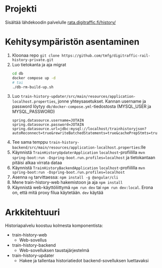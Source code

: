 # Projekti

Sisältää lähdekoodin palvelulle
[rata.digitraffic.fi/history/](https://rata.digitraffic.fi/history/)

# Kehitysympäristön asentaminen

1. Kloonaa repo
   `git clone https://github.com/tmfg/digitraffic-rail-history-private.git`
2. Luo tietokanta ja aja migrat
   ```bash
   cd db
   docker compose up -d
   # tai 
   ./db-rm-build-up.sh
   ```
3. Luo
   `train-history-updater/src/main/resources/application-localhost.properties`,
   jonne yhteysasetukset. Kannan username ja password löytyy
   `db/docker-compose.yml`-tiedostosta (MYSQL_USER ja MYSQL_PASSWORD)
   ```properties
   spring.datasource.username=JOTAIN
   spring.datasource.password=JOTAIN
   spring.datasource.url=jdbc:mysql://localhost/trainhistoryjson?autoReconnect=true&rewriteBatchedStatements=true&cachePrepStmts=true&useTimezone=true&serverTimezone=UTC&useSSL=false
   ```
4. Tee sama temppu
   `train-history-backend/src/main/resources/application-localhost.properties`:lle
5. Käynnistä `TrainHistoryUpdaterApplication` `localhost`-profiililla
   `mvn spring-boot:run -Dspring-boot.run.profiles=localhost` ja tietokantaan
   pitäisi alkaa virrata dataa
6. Käynnistä `TrainHistoryBackendApplication` `localhost`-profiililla
   `mvn spring-boot:run -Dspring-boot.run.profiles=localhost`
7. Asenna `ng` tarvittaessa: `npm install -g @angular/cli`
8. Mene train-history-web hakemistoon ja aja `npm install`
9. Käynnistä web-käyttöliittymä `npm run dev` tai `npm run dev:local`. Erona on,
   että mitä proxy filua käytetään. `dev` käytää 

# Arkkitehtuuri

Historiapalvelu koostuu kolmesta komponentista:

- train-history-web
  - Web-sovellus
- train-history-backend
  - Web-sovelluksen taustajärjestelmä
- train-history-updater
  - Hakee ja tallentaa historiatiedot backend-sovelluksen luettavaksi
